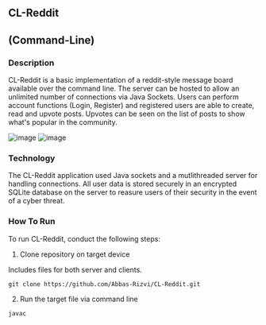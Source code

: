 ## CL-Reddit
## (Command-Line)

### Description

CL-Reddit is a basic implementation of a reddit-style message board available
over the command line. The server can be hosted to allow an unlimited number of
connections via Java Sockets. Users can perform account functions (Login,
Register) and registered users are able to create, read and upvote posts. Upvotes can be
seen on the list of posts to show what's popular in the community.

![image](https://github.com/Abbas-Rizvi/CL-Reddit/assets/73917749/1b34d1d3-f3d3-457b-89e0-13d40503de67)
![image](https://github.com/Abbas-Rizvi/CL-Reddit/assets/73917749/d8cc6f31-2187-4249-8139-1eb030109a6a)


### Technology

The CL-Reddit application used Java sockets and a mutlithreaded server for
handling connections. All user data is stored securely in an encrypted SQLite
database on the server to reasure users of their security in the event of a
cyber threat.


### How To Run

To run CL-Reddit, conduct the following steps:

1. Clone repository on target device

Includes files for both server and clients.

`git clone https://github.com/Abbas-Rizvi/CL-Reddit.git`

2. Run the target file via command line

`javac`
